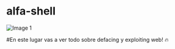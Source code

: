 # alfa-shell

![Image 1](https://github.com/jco666/alfa-shell/blob/master/readme_1.png) <br />

#En este lugar vas a ver todo sobre defacing y exploiting web! 🔥
